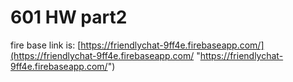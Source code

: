 # 601 HW part2

fire base link is: [https://friendlychat-9ff4e.firebaseapp.com/](https://friendlychat-9ff4e.firebaseapp.com/ "https://friendlychat-9ff4e.firebaseapp.com/")
